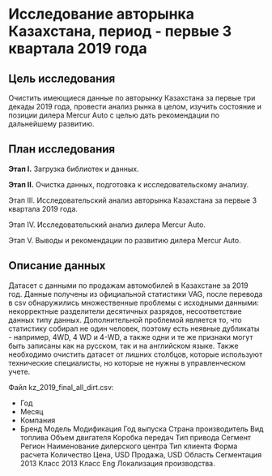 <h1>Исследование авторынка Казахстана, период - первые 3 квартала 2019 года</h1>

<h2>Цель исследования</h2>

<p>Очистить имеющиеся данные по авторынку Казахстана за первые три декады 2019 года, провести анализ рынка в целом, изучить состояние и позиции дилера Mercur Auto с целью дать рекомендации по дальнейшему развитию.</p>

<h2>План исследования</h2>

**Этап I.** Загрузка библиотек и данных.

**Этап II.** Очистка данных, подготовка к исследовательскому анализу.

Этап III. Исследовательский анализ авторынка Казахстана за первые 3 квартала 2019 года.

Этап IV. Исследовательский анализ дилера Mercur Auto.

Этап V. Выводы и рекомендации по развитию дилера Mercur Auto.

<h2>Описание данных</h2>

Датасет с данными по продажам автомобилей в Казахстане за 2019 год. Данные получены из официальной статистики VAG, после перевода в csv обнаружились множественные проблемы с исходными данными: некорректные разделители десятичных разрядов, несоответствие данных типу данных. Дополнительной проблемой является то, что статистику собирал не один человек, поэтому есть неявные дубликаты - например, 4WD, 4 WD и 4-WD, а также одни и те же признаки могут быть записаны как на русском, так и на английском языке. Также необходимо очистить датасет от лишних столбцов, которые используют технические специалисты, но которые не нужны в управленческом учете.

Файл kz_2019_final_all_dirt.csv:

- Год
- Месяц
- Компания
- Бренд
Модель
Модификация
Год выпуска
Страна производитель
Вид топлива
Объем двигателя
Коробка передач
Тип привода
Сегмент
Регион
Наименование дилерского центра
Тип клиента
Форма расчета
Количество
Цена, USD
Продажа, USD
Область
Сегментация 2013
Класс 2013
Класс Eng
Локализация производства.
